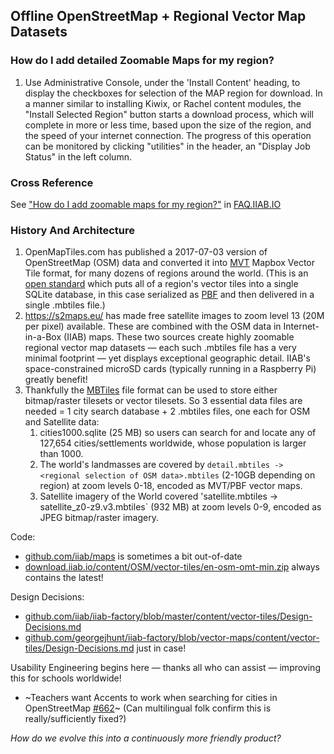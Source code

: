 ## Offline OpenStreetMap + Regional Vector Map Datasets

### How do I add detailed Zoomable Maps for my region?

1. Use Administrative Console, under the 'Install Content' heading, to display the checkboxes for selection of the MAP region for download. In a manner similar to installing Kiwix, or Rachel content modules, the "Install Selected Region" button starts a download process, which will complete in more or less time, based  upon the size of the region, and the speed of your internet connection. The progress of this operation can be monitored by clicking "utilities" in the header, an "Display Job Status" in the left column.

### Cross Reference

See ["How do I add zoomable maps for my region?"](http://FAQ.IIAB.IO#How_do_I_add_zoomable_maps_for_my_region.3F) in [FAQ.IIAB.IO](http://FAQ.IIAB.IO)

### History And Architecture

1. OpenMapTiles.com has published a 2017-07-03 version of OpenStreetMap (OSM) data and converted it into [MVT](https://www.mapbox.com/vector-tiles/) Mapbox Vector Tile format, for many dozens of regions around the world.  (This is an [open standard](https://www.mapbox.com/vector-tiles/specification/) which puts all of a region's vector tiles into a single SQLite database, in this case serialized as [PBF](https://wiki.openstreetmap.org/wiki/PBF_Format) and then delivered in a single .mbtiles file.)
1. https://s2maps.eu/ has made free satellite images to zoom level 13 (20M per  pixel) available. These are combined with the OSM data in Internet-in-a-Box (IIAB) maps. These two sources create highly zoomable regional vector map datasets &mdash; each such .mbtiles file has a very minimal footprint &mdash; yet displays exceptional geographic detail.  IIAB's space-constrained microSD cards (typically running in a Raspberry Pi) greatly benefit!
1. Thankfully the [MBTiles](https://github.com/mapbox/mbtiles-spec) file format can be used to store either bitmap/raster tilesets or vector tilesets.  So 3 essential data files are needed = 1 city search database + 2 .mbtiles files, one each for OSM and Satellite data:
   1. cities1000.sqlite (25 MB) so users can search for and locate any of 127,654 cities/settlements worldwide, whose population is larger than 1000.
   1. The world's landmasses are covered by `detail.mbtiles -> <regional selection of OSM data>.mbtiles` (2-10GB depending on region) at zoom levels 0-18, encoded as MVT/PBF vector maps.
   1. Satellite imagery of the World  covered 'satellite.mbtiles -> satellite_z0-z9.v3.mbtiles` (932 MB) at zoom levels 0-9, encoded as JPEG bitmap/raster imagery.
 

Code:
  - [github.com/iiab/maps](https://github.com/iiab/maps) is sometimes a bit out-of-date
  - [download.iiab.io/content/OSM/vector-tiles/en-osm-omt-min.zip](http://download.iiab.io/content/OSM/vector-tiles/en-osm-omt-min.zip) always contains the latest!

Design Decisions:
  - [github.com/iiab/iiab-factory/blob/master/content/vector-tiles/Design-Decisions.md](https://github.com/iiab/iiab-factory/blob/master/content/vector-tiles/Design-Decisions.md)
  - [github.com/georgejhunt/iiab-factory/blob/vector-maps/content/vector-tiles/Design-Decisions.md](https://github.com/georgejhunt/iiab-factory/blob/vector-maps/content/vector-tiles/Design-Decisions.md) just in case!

Usability Engineering begins here &mdash; thanks all who can assist &mdash; improving this for schools worldwide!
  - ~Teachers want Accents to work when searching for cities in OpenStreetMap [#662](https://github.com/iiab/iiab/issues/662)~ (Can multilingual folk confirm this is really/sufficiently fixed?)

_How do we evolve this into a continuously more friendly product?_
